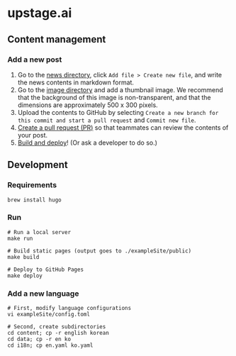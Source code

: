 # upstage.ai

## Content management

### Add a new post

1. Go to the [news directory](https://github.com/UpstageAI/upstage.ai/tree/master/exampleSite/content/korean/news), click `Add file > Create new file`, and write the news contents in markdown format.
2. Go to the [image directory](https://github.com/UpstageAI/upstage.ai/tree/master/exampleSite/static/images/news) and add a thumbnail image. We recommend that the background of this image is non-transparent, and that the dimensions are approximately 500 x 300 pixels.
3. Upload the contents to GitHub by selecting `Create a new branch for this commit and start a pull request` and `Commit new file`.
4. [Create a pull request (PR)](https://docs.github.com/en/free-pro-team@latest/github/collaborating-with-issues-and-pull-requests/creating-a-pull-request) so that teammates can review the contents of your post.
5. [Build and deploy](#run)! (Or ask a developer to do so.)

## Development

### Requirements
```
brew install hugo
```

### Run
```
# Run a local server
make run

# Build static pages (output goes to ./exampleSite/public)
make build

# Deploy to GitHub Pages
make deploy
```

### Add a new language
```
# First, modify language configurations
vi exampleSite/config.toml

# Second, create subdirectories
cd content; cp -r english korean
cd data; cp -r en ko
cd i18n; cp en.yaml ko.yaml
```
